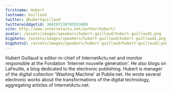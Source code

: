 ```yaml
---
firstname: Hubert 
lastname: Guillaud
twitter: @hubertguillaud
twitterwiddgetid: 304197236785553409
site: http://www.internetactu.net/author/hubert/
avatar: /assets/images/speakers/hubert-guillaud/hubert-guillaud1.png
bigphoto: /assets/images/speakers/hubert-guillaud/hubert-guillaud2.png
bigphoto2: /assets/images/speakers/hubert-guillaud/hubert-guillaud3.png
---
```


Hubert Guillaud is editor-in-chief of InternetActu.net and monitor responsible at the Fondation 'Internet nouvelle génération'. 
He also blogs on LaFeuille, a blog dedicated to the electronic publishing. 
Hubert is manager of the digital collection 'Washing Machine' at Publie.net. 
He wrote several electronic works about the transformations of the digital technology, aggregating articles of InternetActu.net.


